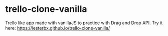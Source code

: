 # trello-clone-vanilla
Trello like app made with vanillaJS to practice with Drag and Drop API.
Try it here: https://lesterbx.github.io/trello-clone-vanilla/
